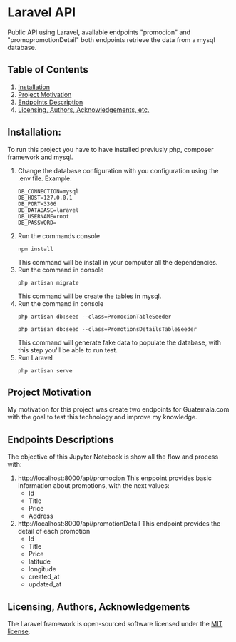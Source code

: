 # Laravel API 
Public API using Laravel, available endpoints "promocion" and "promopromotionDetail" both endpoints retrieve the data from a mysql database.

## Table of Contents
1. [Installation](#installation)
2. [Project Motivation](#project-motivation)
3. [Endpoints Description](#Endpoints-descriptions)
4. [Licensing, Authors, Acknowledgements, etc.](#licensing-authors-acknowledgements)

## Installation:
To run this project you have to have installed previusly php, composer framework and mysql. 
1. Change the database configuration with you configuration using the .env file. 
Example:
    ```
    DB_CONNECTION=mysql
    DB_HOST=127.0.0.1
    DB_PORT=3306
    DB_DATABASE=laravel
    DB_USERNAME=root
    DB_PASSWORD=
    ```
2. Run the commands console 
    ```
    npm install
    ```
    This command will be install in your computer all the dependencies. 
3. Run the command in console
    ```
    php artisan migrate
    ```
    This command will be create the tables in mysql. 
4. Run the command in console
    ```
    php artisan db:seed --class=PromocionTableSeeder
    ```
    ```
    php artisan db:seed --class=PromotionsDetailsTableSeeder
    ```
    This command will generate fake data to populate the database, with this step you'll be able to run test. 
5. Run Laravel
    ```
    php artisan serve
    ```

## Project Motivation
My motivation for this project was create two endpoints for Guatemala.com with the goal to test this technology and improve my knowledge. 


## Endpoints Descriptions
The objective of this Jupyter Notebook is show all the flow and process with:
1. http://localhost:8000/api/promocion
This enppoint provides basic information about promotions, with the next values:
    * Id
    * Title
    * Price
    * Address
2. http://localhost:8000/api/promotionDetail
This endpoint provides the detail of each promotion
    * Id
    * Title
    * Price
    * latitude
    * longitude
    * created_at
    * updated_at


## Licensing, Authors, Acknowledgements
The Laravel framework is open-sourced software licensed under the [MIT license](https://opensource.org/licenses/MIT).
